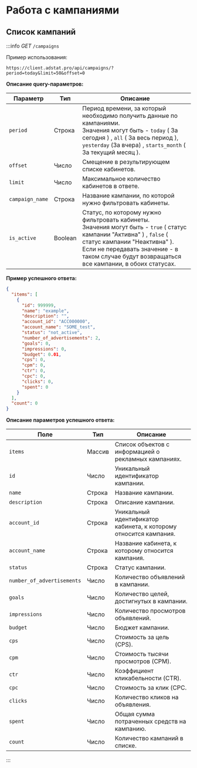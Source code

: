 # Работа с кампаниями

## <span id="campaigns">Список кампаний</span>

:::info
_GET_ `/campaigns`

Пример использования:
```http request
https://client.adstat.pro/api/campaigns/?period=today&limit=50&offset=0
```

__Описание query-параметров:__

| Параметр          | Тип     | Описание                                                                                                                                                                                                                                                        |
|-------------------|---------|-----------------------------------------------------------------------------------------------------------------------------------------------------------------------------------------------------------------------------------------------------------------|
| `period`          | Строка  | Период времени, за который необходимо получить данные по кампаниями. <br/>Значения могут быть - `today` ( За сегодня ) , `all` ( За весь период ), `yesterday` (За вчера) , `starts_month` ( За текущий месяц ).                                                |
| `offset`          | Число   | Смещение в результирующем списке кабинетов.                                                                                                                                                                                                                     |
| `limit`           | Число   | Максимальное количество кабинетов в ответе.                                                                                                                                                                                                                     |
| `campaign_name`   | Строка  | Название кампании, по которой нужно фильтровать кабинеты.                                                                                                                                                                                                       |
| `is_active`       | Boolean | Статус, по которому нужно фильтровать кабинеты. <br/>Значения могут быть - `true` ( статус кампании "Активна" ) , `false` ( статус кампании "Неактивна" ). <br/>Если не передавать значение - в таком случае будут возвращаться все кампании, в обоих статусах. |



__Пример успешного ответа:__
```json
{
  "items": [
    {
      "id": 999999,
      "name": "example",
      "description": "",
      "account_id": "ACC000000",
      "account_name": "SOME_test",
      "status": "not_active",
      "number_of_advertisements": 2,
      "goals": 0,
      "impressions": 0,
      "budget": 0.01,
      "cps": 0,
      "cpm": 0,
      "ctr": 0,
      "cpc": 0,
      "clicks": 0,
      "spent": 0
    }
  ],
  "count": 0
}
```


__Описание параметров успешного ответа:__

| Поле                       | Тип     | Описание                                                            |
|----------------------------|---------|---------------------------------------------------------------------|
| `items`                    | Массив  | Список объектов с информацией о рекламных кампаниях.                |
| `id`                       | Число   | Уникальный идентификатор кампании.                                  |
| `name`                     | Строка  | Название кампании.                                                  |
| `description`              | Строка  | Описание кампании.                                                  |
| `account_id`               | Строка  | Уникальный идентификатор кабинета, к которому относится кампания.   |
| `account_name`             | Строка  | Название кабинета, к которому относится кампания.                   |
| `status`                   | Строка  | Статус кампании.                                                    |
| `number_of_advertisements` | Число   | Количество объявлений в кампании.                                   |
| `goals`                    | Число   | Количество целей, достигнутых в кампании.                           |
| `impressions`              | Число   | Количество просмотров объявлений.                                   |
| `budget`                   | Число   | Бюджет кампании.                                                    |
| `cps`                      | Число   | Стоимость за цель (CPS).                                            |
| `cpm`                      | Число   | Стоимость тысячи просмотров (CPM).                                  |
| `ctr`                      | Число   | Коэффициент кликабельности (CTR).                                   |
| `cpc`                      | Число   | Стоимость за клик (CPC.                                             |
| `clicks`                   | Число   | Количество кликов на объявления.                                    |
| `spent`                    | Число   | Общая сумма потраченных средств на кампанию.                        |
| `count`                    | Число   | Количество кампаний в списке.                                       |

:::